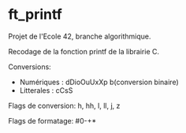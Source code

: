 # ft_printf

Projet de l'Ecole 42, branche algorithmique.

Recodage de la fonction printf de la librairie C.

Conversions:
  - Numériques : dDioOuUxXp b(conversion binaire)
  - Litterales : cCsS

Flags de conversion: h, hh, l, ll, j, z

Flags de formatage: #0-+*
